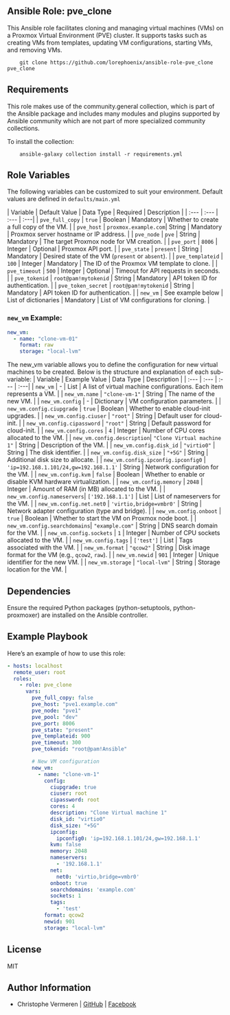 Ansible Role: pve_clone
------------

This Ansible role facilitates cloning and managing virtual machines (VMs) on a Proxmox Virtual Environment (PVE) cluster. It supports tasks such as creating VMs from templates, updating VM configurations, starting VMs, and removing VMs.

```
    git clone https://github.com/lorephoenix/ansible-role-pve_clone pve_clone
```

Requirements
------------

This role makes use of the community.general collection, which is part of the Ansible package and includes many modules and plugins supported by Ansible community which are not part of more specialized community collections.

To install the collection:
```
    ansible-galaxy collection install -r requirements.yml
```

Role Variables
--------------

The following variables can be customized to suit your environment. Default values are defined in `defaults/main.yml`

| Variable | Default Value | Data Type | Required | Description |
| :--- | :--- | :--- | :---|
| `pve_full_copy`  | `true`               | Boolean               | Mandatory | Whether to create a full copy of the VM.         |
| `pve_host`       | `proxmox.example.com`| String                | Mandatory | Proxmox server hostname or IP address.           |
| `pve_node`       | `pve`                | String                | Mandatory | The target Proxmox node for VM creation.         |
| `pve_port`       | `8006`               | Integer               | Optional  |	Proxmox API port.                             |
| `pve_state`      | `present`            | String                | Mandatory | Desired state of the VM (`present` or `absent`). |
| `pve_templateid` | `100`                | Integer               | Mandatory | The ID of the Proxmox VM template to clone.      |
| `pve_timeout`    | `500`                | Integer               | Optional  | Timeout for API requests in seconds.             |
| `pve_tokenid`    | `root@pam!mytokenid` | String                | Mandatory | API token ID for authentication.                 |
| `pve_token_secret` | `root@pam!mytokenid` | String              | Mandatory | API token ID for authentication.                 |
| `new_vm`         | See example below    | List of dictionaries  | Mandatory | List of VM configurations for cloning.           |

### `new_vm` Example:

```yaml
new_vm:
  - name: "clone-vm-01"
    format: raw
    storage: "local-lvm"
```

The new_vm variable allows you to define the configuration for new virtual machines to be created. Below is the structure and explanation of each sub-variable:
| Variable | Example Value | Data Type | Description |
| :--- | :--- | :--- | :---|
| `new_vm`                   | -                                      | List         | A list of virtual machine configurations. Each item represents a VM.       |
| `new_vm.name`              | `"clone-vm-1"`                         | String       | The name of the new VM.                                                    |
| `new_vm.config`            | -                                      | Dictionary   | VM configuration parameters.                                               |
| `new_vm.config.ciupgrade`  | `true`                                 | Boolean      | Whether to enable cloud-init upgrades.                                     |
| `new_vm.config.ciuser`     | `"root"`                               | String       | Default user for cloud-init.                                               |
| `new_vm.config.cipassword` | `"root"`                               | String       | Default password for cloud-init.                                           |
| `new_vm.config.cores`      | `4`                                    | Integer      | Number of CPU cores allocated to the VM.                                   |
| `new_vm.config.description`| `"Clone Virtual machine 1"`            | String       | Description of the VM.                                                     |
| `new_vm.config.disk_id`    | `"virtio0"`                            | String       | The disk identifier.                                                       |
| `new_vm.config.disk_size`  | `"+5G"`                                | String       | Additional disk size to allocate.                                          |
| `new_vm.config.ipconfig.ipconfig0` | `'ip=192.168.1.101/24,gw=192.168.1.1'` | String | Network configuration for the VM.                                          |
| `new_vm.config.kvm`        | `false`                                | Boolean      | Whether to enable or disable KVM hardware virtualization.                  |
| `new_vm.config.memory`     | `2048`                                 | Integer      | Amount of RAM (in MB) allocated to the VM.                                 |
| `new_vm.config.nameservers`| `['192.168.1.1']`                      | List         | List of nameservers for the VM.                                            |
| `new_vm.config.net.net0`   | `'virtio,bridge=vmbr0'`                | String       | Network adapter configuration (type and bridge).                           |
| `new_vm.config.onboot`     | `true`                                 | Boolean      | Whether to start the VM on Proxmox node boot.                              |
| `new_vm.config.searchdomains`| `"example.com"`                      | String       | DNS search domain for the VM.                                              |
| `new_vm.config.sockets`    | `1`                                    | Integer      | Number of CPU sockets allocated to the VM.                                 |
| `new_vm.config.tags`       | `['test']`                             | List         | Tags associated with the VM.                                               |
| `new_vm.format`            | `"qcow2"`                              | String       | Disk image format for the VM (e.g., `qcow2`, `raw`).                       |
| `new_vm.newid`             | `901`                                  | Integer      | Unique identifier for the new VM.                                          |
| `new_vm.storage`           | `"local-lvm"`                          | String       | Storage location for the VM.                                               |

Dependencies
------------

Ensure the required Python packages (python-setuptools, python-proxmoxer) are installed on the Ansible controller.

Example Playbook
-------

Here’s an example of how to use this role:

```yaml
- hosts: localhost
  remote_user: root
  roles:
    - role: pve_clone
      vars:
        pve_full_copy: false
        pve_host: "pve1.example.com"
        pve_node: "pve1"
        pve_pool: "dev"
        pve_port: 8006
        pve_state: "present"
        pve_templateid: 900
        pve_timeout: 300
        pve_tokenid: "root@pam!Ansible"

        # New VM configuration
        new_vm:
          - name: "clone-vm-1"
            config:
              ciupgrade: true
              ciuser: root
              cipassword: root
              cores: 4
              description: "Clone Virtual machine 1"
              disk_id: "virtio0"
              disk_size: "+5G"
              ipconfig:
                ipconfig0: 'ip=192.168.1.101/24,gw=192.168.1.1'
              kvm: false
              memory: 2048
              nameservers:
                - '192.168.1.1'
              net:
                net0: 'virtio,bridge=vmbr0'
              onboot: true
              searchdomains: 'example.com'
              sockets: 1
              tags:
                - 'test'
            format: qcow2
            newid: 901
            storage: "local-lvm"
```

License
-------

MIT

Author Information
------------------

- Christophe Vermeren | [GitHub](https://github.com/lorephoenix) | [Facebook](https://www.facebook.com/cvermeren)
